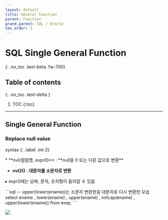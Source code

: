 ```yaml
---
layout: default
title: General Function
parent: Function
grand_parent: SQL / Oracle
nav_order: 3
---
```


# SQL Single General Function
{: .no_toc .text-beta .fw-700}

## Table of contents
{: .no_toc .text-delta }

1. TOC
{:toc}

---

## Single General Function

### Replace null value

syntax
{: .label .mt-2}
<div class="code-example" markdown="1">
* **nvl(컬럼명, expr0)** : **null을 0 또는 다른 값으로 변환**

* **nvl2()** : **대문자를 소문자로 변환**

&#9656; expr0에는 날짜, 문자, 숫자형이 들어갈 수 있음
</div>
```sql
-- upper(lower(ename))는 소문자 변환한걸 대문자로 다시 변환한 모습
select ename
    , lower(ename)
    , upper(ename)
    , initcap(ename)
    , upper(lower(ename)) 
from emp;
```

![](https://gekdev.github.io/docs/sql/function/example/upper_lower.jpg)

